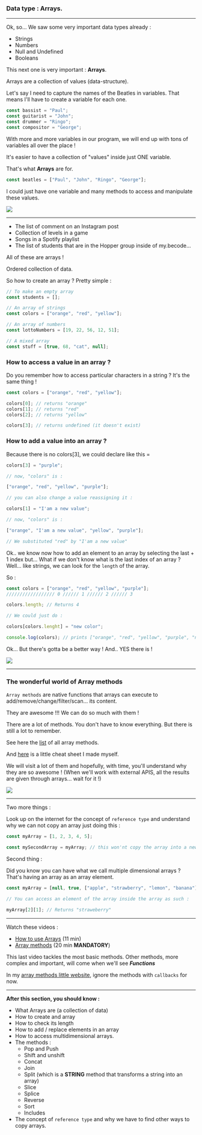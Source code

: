 ### Data type : Arrays.

---

Ok, so... We saw some very important data types already :

- Strings
- Numbers
- Null and Undefined
- Booleans

This next one is very important : **Arrays**.

Arrays are a collection of values (data-structure).

Let's say I need to capture the names of the Beatles in variables. That means I'll have to create a variable for each one.

```js
const bassist = "Paul";
const guitarist = "John";
const drummer = "Ringo";
const compositor = "George";
```

With more and more variables in our program, we will end up with tons of variables all over the place !

It's easier to have a collection of "values" inside just ONE variable.

That's what **Arrays** are for.

```js
const beatles = ["Paul", "John", "Ringo", "George"];
```

I could just have one variable and many methods to access and manipulate these values.

![](https://media.giphy.com/media/DY2ujmJHaO9Vu/giphy.gif)

---

- The list of comment on an Instagram post
- Collection of levels in a game
- Songs in a Spotify playlist
- The list of students that are in the Hopper group inside of my.becode...

All of these are arrays !

Ordered collection of data.

So how to create an array ? Pretty simple :

```js
// To make an empty array
const students = [];

// An array of strings
const colors = ["orange", "red", "yellow"];

// An array of numbers
const lottoNumbers = [19, 22, 56, 12, 51];

// A mixed array
const stuff = [true, 68, "cat", null];
```

### How to access a value in an array ?

Do you remember how to access particular characters in a string ? It's the same thing !

```js
const colors = ["orange", "red", "yellow"];

colors[0]; // returns "orange"
colors[1]; // returns "red"
colors[2]; // returns "yellow"

colors[3]; // returns undefined (it doesn't exist)
```

### How to add a value into an array ?

Because there is no colors[3], we could declare like this =

```js
colors[3] = "purple";

// now, "colors" is :

["orange", "red", "yellow", "purple"];

// you can also change a value reassigning it :

colors[1] = "I'am a new value";

// now, "colors" is :

["orange", "I'am a new value", "yellow", "purple"];

// We substituted "red" by "I'am a new value"
```

Ok.. we know now how to add an element to an array by selecting the last + 1 index but... What if we don't know what is the last index of an array ? Well... like strings, we can look for the `length` of the array.

So :

```js
const colors = ["orange", "red", "yellow", "purple"];
////////////////// 0 ////// 1 ////// 2 ////// 3

colors.length; // Returns 4

// We could just do :

colors[colors.lenght] = "new color";

console.log(colors); // prints ["orange", "red", "yellow", "purple", "new color"]
```

Ok... But there's gotta be a better way ! And.. YES there is !

![](https://media.giphy.com/media/ehPeLCjCYHRVYF4n0F/giphy.gif)

---

### The wonderful world of Array methods

`Array methods` are native functions that arrays can execute to add/remove/change/filter/scan... its content.

They are awesome !!! We can do so much with them !

There are a lot of methods. You don't have to know everything. But there is still a lot to remember.

See here the [list](https://www.programiz.com/javascript/library/array) of all array methods.

And [here](http://js-review.widopanel.com/) is a little cheat sheet I made myself.

We will visit a lot of them and hopefully, with time, you'll understand why they are so awesome ! (When we'll work with external APIS, all the results are given through arrays... wait for it !)

![](https://media.giphy.com/media/wsXVAJY8ibkqBSmjEF/giphy.gif)

---

Two more things :

Look up on the internet for the concept of `reference type` and understand why we can not copy an array just doing this :

```js
const myArray = [1, 2, 3, 4, 5];

const mySecondArray = myArray; // this won'nt copy the array into a new variable
```

Second thing :

Did you know you can have what we call multiple dimensional arrays ? That's having an array as an array element.

```js
const myArray = [null, true, ["apple", "strawberry", "lemon", "banana"]];

// You can access an element of the array inside the array as such :

myArray[2][1]; // Returns "straweberry"
```

---

Watch these videos :

- [How to use Arrays](https://youtu.be/K97CmrUFyQY?si=nZhtxomVNWmyxoEK) (11 min)
- [Array methods](https://youtu.be/0m3lBRVSTH8?si=8Sfi99Qh3Y_D2Ns-) (20 min **MANDATORY**)

This last video tackles the most basic methods.
Other methods, more complex and important, will come when we'll see **_Functions_**

In my [array methods little website](http://js-review.widopanel.com/), ignore the methods with `callbacks` for now.

---

**After this section, you should know :**

- What Arrays are (a collection of data)
- How to create and array
- How to check its length
- How to add / replace elements in an array
- How to access multidimensional arrays.
- The methods :
  - Pop and Push
  - Shift and unshift
  - Concat
  - Join
  - Split (which is a **STRING** method that transforms a string into an array)
  - Slice
  - Splice
  - Reverse
  - Sort
  - Includes
- The concept of `reference type` and why we have to find other ways to copy arrays.
